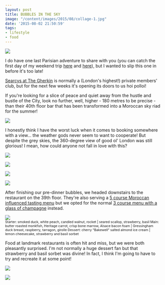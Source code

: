 ```yaml
---
layout: post
title: BUBBLES IN THE SKY
image: "/content/images/2015/08/collage-1.jpg"
date: '2015-08-02 21:50:59'
tags:
- lifestyle
- food
---
```


![](/content/images/2015/08/collage.jpg)

I do have one last Parisian adventure to share with you (you can catch the first day of my weekend trip <a href="http://www.lingyeungb.com/merci-paris/" target="_blank">here</a> and <a href="http://www.lingyeungb.com/summer-strolls-in-paris/" target="_blank">here</a>), but I wanted to slip this one in before it's too late!

<a href="http://www.searcysthegherkin.co.uk/" target="_blank">Searcys at The Gherkin</a> is normally a (London's highest!) private members' club, but for the next few weeks it's opening its doors to us hoi polloi!

If you're looking for a slice of peace and quiet away from the hustle and bustle of the City, look no further, well, higher - 180 metres to be precise - than their 40th floor bar that has been transformed into a Moroccan sky riad for the summer!

![](/content/images/2015/08/IMG_2711.jpg)

I honestly think I have the worst luck when it comes to booking somewhere with a view... the weather gods never seem to want to cooperate! But despite the grey skies, the 360-degree view of good ol' London was still glorious! I mean, how could anyone not fall in love with this?

![](/content/images/2015/08/_MG_2262.jpg)

![](/content/images/2015/08/_MG_2260.jpg)

![](/content/images/2015/08/_MG_2267.jpg)

![](/content/images/2015/08/collage3-1.jpg)

After finishing our pre-dinner bubbles, we headed downstairs to the restaurant on the 39th floor. They're also serving a <a href="http://www.searcysthegherkin.co.uk/Gherkin_Restaurant_Menu.pdf" target="_blank">5 course Moroccan influenced tasting menu</a> but we opted for the normal <a href="http://www.bookatable.co.uk/searcys-at-the-gherkin-aldgate-fenchurch-street-tower-hill-london?lcid=102726&pid=82111&indirect=226&utm_source=UKStarDeal&utm_medium=email&utm_campaign=LondonStarDealGherkin24072015&csm=535510632&csc=697655&csa=682303002&csu=697709" target="_blank">3 course menu with a glass of champagne</a> instead.

<img src="/content/images/2015/08/collage2.jpg"/><span style="display:block; text-align: left; margin:0; padding: 0; font-size:8pt;">Starter: smoked duck, white peach, candied walnut, rocket | seared scallop, strawberry, basil
Main: butter roasted monkfish, Heritage carrot, crisp bone marrow, Alsace bacon foam | Gressingham duck breast, raspberry, tarragon, girolle
Dessert: cherry "Bakewell" salted almond ice cream | lemon cheesecake, strawberry and basil sorbet</span>

Food at landmark restaurants is often hit and miss, but we were both pleasantly surprised. I'm not normally a huge dessert fan but that strawberry and basil sorbet was divine! In fact, I think I'm going to have to try and recreate it at some point!

![](/content/images/2015/08/_MG_2284.jpg)

![](/content/images/2015/08/_MG_2286.jpg)